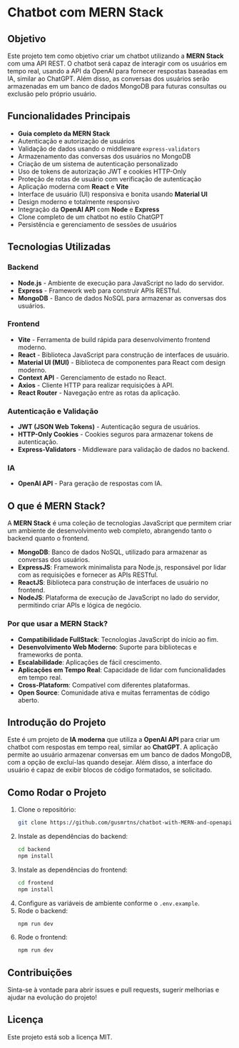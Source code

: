 # Chatbot com MERN Stack

## Objetivo
Este projeto tem como objetivo criar um chatbot utilizando a **MERN Stack** com uma API REST. O chatbot será capaz de interagir com os usuários em tempo real, usando a API da OpenAI para fornecer respostas baseadas em IA, similar ao ChatGPT. Além disso, as conversas dos usuários serão armazenadas em um banco de dados MongoDB para futuras consultas ou exclusão pelo próprio usuário.

## Funcionalidades Principais

- **Guia completo da MERN Stack**
- Autenticação e autorização de usuários
- Validação de dados usando o middleware `express-validators`
- Armazenamento das conversas dos usuários no MongoDB
- Criação de um sistema de autenticação personalizado
- Uso de tokens de autorização JWT e cookies HTTP-Only
- Proteção de rotas de usuário com verificação de autenticação
- Aplicação moderna com **React** e **Vite**
- Interface de usuário (UI) responsiva e bonita usando **Material UI**
- Design moderno e totalmente responsivo
- Integração da **OpenAI API** com **Node** e **Express**
- Clone completo de um chatbot no estilo ChatGPT
- Persistência e gerenciamento de sessões de usuários

## Tecnologias Utilizadas

### Backend
- **Node.js** - Ambiente de execução para JavaScript no lado do servidor.
- **Express** - Framework web para construir APIs RESTful.
- **MongoDB** - Banco de dados NoSQL para armazenar as conversas dos usuários.

### Frontend
- **Vite** - Ferramenta de build rápida para desenvolvimento frontend moderno.
- **React** - Biblioteca JavaScript para construção de interfaces de usuário.
- **Material UI (MUI)** - Biblioteca de componentes para React com design moderno.
- **Context API** - Gerenciamento de estado no React.
- **Axios** - Cliente HTTP para realizar requisições à API.
- **React Router** - Navegação entre as rotas da aplicação.

### Autenticação e Validação
- **JWT (JSON Web Tokens)** - Autenticação segura de usuários.
- **HTTP-Only Cookies** - Cookies seguros para armazenar tokens de autenticação.
- **Express-Validators** - Middleware para validação de dados no backend.

### IA
- **OpenAI API** - Para geração de respostas com IA.

## O que é MERN Stack?

A **MERN Stack** é uma coleção de tecnologias JavaScript que permitem criar um ambiente de desenvolvimento web completo, abrangendo tanto o backend quanto o frontend.

- **MongoDB**: Banco de dados NoSQL, utilizado para armazenar as conversas dos usuários.
- **ExpressJS**: Framework minimalista para Node.js, responsável por lidar com as requisições e fornecer as APIs RESTful.
- **ReactJS**: Biblioteca para construção de interfaces de usuário no frontend.
- **NodeJS**: Plataforma de execução de JavaScript no lado do servidor, permitindo criar APIs e lógica de negócio.

### Por que usar a MERN Stack?

- **Compatibilidade FullStack**: Tecnologias JavaScript do início ao fim.
- **Desenvolvimento Web Moderno**: Suporte para bibliotecas e frameworks de ponta.
- **Escalabilidade**: Aplicações de fácil crescimento.
- **Aplicações em Tempo Real**: Capacidade de lidar com funcionalidades em tempo real.
- **Cross-Plataform**: Compatível com diferentes plataformas.
- **Open Source**: Comunidade ativa e muitas ferramentas de código aberto.

## Introdução do Projeto

Este é um projeto de **IA moderna** que utiliza a **OpenAI API** para criar um chatbot com respostas em tempo real, similar ao **ChatGPT**. A aplicação permite ao usuário armazenar conversas em um banco de dados MongoDB, com a opção de excluí-las quando desejar. Além disso, a interface do usuário é capaz de exibir blocos de código formatados, se solicitado.

## Como Rodar o Projeto

1. Clone o repositório:
    ```bash
    git clone https://github.com/gusmrtns/chatbot-with-MERN-and-openapi.git
    ```
2. Instale as dependências do backend:
    ```bash
    cd backend
    npm install
    ```
3. Instale as dependências do frontend:
    ```bash
    cd frontend
    npm install
    ```
4. Configure as variáveis de ambiente conforme o `.env.example`.
5. Rode o backend:
    ```bash
    npm run dev
    ```
6. Rode o frontend:
    ```bash
    npm run dev
    ```

## Contribuições

Sinta-se à vontade para abrir issues e pull requests, sugerir melhorias e ajudar na evolução do projeto!

## Licença

Este projeto está sob a licença MIT.
